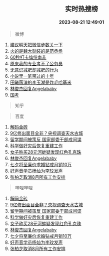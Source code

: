 <div align="center"><h2>实时热搜榜</h2><h4>2023-08-21 12:49:01</h4></div>

> 微博  

1. [建议明天把微信步数关一下](https://s.weibo.com/weibo?q=%23%E5%BB%BA%E8%AE%AE%E6%98%8E%E5%A4%A9%E6%8A%8A%E5%BE%AE%E4%BF%A1%E6%AD%A5%E6%95%B0%E5%85%B3%E4%B8%80%E4%B8%8B%23&t=31&band_rank=1&Refer=top)<br />
2. [火的是魏大勋装的是范丞丞](https://s.weibo.com/weibo?q=%23%E7%81%AB%E7%9A%84%E6%98%AF%E9%AD%8F%E5%A4%A7%E5%8B%8B%E8%A3%85%E7%9A%84%E6%98%AF%E8%8C%83%E4%B8%9E%E4%B8%9E%23&t=31&band_rank=2&Refer=top)<br />
3. [60秒打卡缤纷南非](https://s.weibo.com/weibo?q=%2360%E7%A7%92%E6%89%93%E5%8D%A1%E7%BC%A4%E7%BA%B7%E5%8D%97%E9%9D%9E%23&t=31&band_rank=3&Refer=top)<br />
4. [原来我的专业考不了公务员](https://s.weibo.com/weibo?q=%23%E5%8E%9F%E6%9D%A5%E6%88%91%E7%9A%84%E4%B8%93%E4%B8%9A%E8%80%83%E4%B8%8D%E4%BA%86%E5%85%AC%E5%8A%A1%E5%91%98%23&t=31&band_rank=4&Refer=top)<br />
5. [无意识减肥却减肥的行为](https://s.weibo.com/weibo?q=%23%E6%97%A0%E6%84%8F%E8%AF%86%E5%87%8F%E8%82%A5%E5%8D%B4%E5%87%8F%E8%82%A5%E7%9A%84%E8%A1%8C%E4%B8%BA%23&t=31&band_rank=5&Refer=top)<br />
6. [小说里一笔带过的十年](https://s.weibo.com/weibo?q=%E5%B0%8F%E8%AF%B4%E9%87%8C%E4%B8%80%E7%AC%94%E5%B8%A6%E8%BF%87%E7%9A%84%E5%8D%81%E5%B9%B4&t=31&band_rank=6&Refer=top)<br />
7. [田曦薇演的李玉湖是炸毛哈基米](https://s.weibo.com/weibo?q=%23%E7%94%B0%E6%9B%A6%E8%96%87%E6%BC%94%E7%9A%84%E6%9D%8E%E7%8E%89%E6%B9%96%E6%98%AF%E7%82%B8%E6%AF%9B%E5%93%88%E5%9F%BA%E7%B1%B3%23&t=31&band_rank=7&Refer=top)<br />
8. [林俊杰回复Angelababy](https://s.weibo.com/weibo?q=%23%E6%9E%97%E4%BF%8A%E6%9D%B0%E5%9B%9E%E5%A4%8DAngelababy%23&t=31&band_rank=8&Refer=top)<br />
9. [国考](https://s.weibo.com/weibo?q=%E5%9B%BD%E8%80%83&t=31&band_rank=9&Refer=top)<br />

> 知乎  


> 百度  

1. [解码金砖](https://www.baidu.com/s?wd=%E8%A7%A3%E7%A0%81%E9%87%91%E7%A0%96&sa=fyb_news&rsv_dl=fyb_news)<br />
2. [9亿修出面目全非？央视调查天水古城](https://www.baidu.com/s?wd=9%E4%BA%BF%E4%BF%AE%E5%87%BA%E9%9D%A2%E7%9B%AE%E5%85%A8%E9%9D%9E%EF%BC%9F%E5%A4%AE%E8%A7%86%E8%B0%83%E6%9F%A5%E5%A4%A9%E6%B0%B4%E5%8F%A4%E5%9F%8E&sa=fyb_news&rsv_dl=fyb_news)<br />
3. [留学期间被策反 国家部委干部成间谍](https://www.baidu.com/s?wd=%E7%95%99%E5%AD%A6%E6%9C%9F%E9%97%B4%E8%A2%AB%E7%AD%96%E5%8F%8D+%E5%9B%BD%E5%AE%B6%E9%83%A8%E5%A7%94%E5%B9%B2%E9%83%A8%E6%88%90%E9%97%B4%E8%B0%8D&sa=fyb_news&rsv_dl=fyb_news)<br />
4. [科学做好灾后恢复重建工作](https://www.baidu.com/s?wd=%E7%A7%91%E5%AD%A6%E5%81%9A%E5%A5%BD%E7%81%BE%E5%90%8E%E6%81%A2%E5%A4%8D%E9%87%8D%E5%BB%BA%E5%B7%A5%E4%BD%9C&sa=fyb_news&rsv_dl=fyb_news)<br />
5. [女子称买28元河蚌疑发现红色孔克珠](https://www.baidu.com/s?wd=%E5%A5%B3%E5%AD%90%E7%A7%B0%E4%B9%B028%E5%85%83%E6%B2%B3%E8%9A%8C%E7%96%91%E5%8F%91%E7%8E%B0%E7%BA%A2%E8%89%B2%E5%AD%94%E5%85%8B%E7%8F%A0&sa=fyb_news&rsv_dl=fyb_news)<br />
6. [林俊杰回复Angelababy](https://www.baidu.com/s?wd=%E6%9E%97%E4%BF%8A%E6%9D%B0%E5%9B%9E%E5%A4%8DAngelababy&sa=fyb_news&rsv_dl=fyb_news)<br />
7. [七夕将至廉价求婚钻戒月销10万](https://www.baidu.com/s?wd=%E4%B8%83%E5%A4%95%E5%B0%86%E8%87%B3%E5%BB%89%E4%BB%B7%E6%B1%82%E5%A9%9A%E9%92%BB%E6%88%92%E6%9C%88%E9%94%8010%E4%B8%87&sa=fyb_news&rsv_dl=fyb_news)<br />
8. [好声音学员杨灿为李玟发声](https://www.baidu.com/s?wd=%E5%A5%BD%E5%A3%B0%E9%9F%B3%E5%AD%A6%E5%91%98%E6%9D%A8%E7%81%BF%E4%B8%BA%E6%9D%8E%E7%8E%9F%E5%8F%91%E5%A3%B0&sa=fyb_news&rsv_dl=fyb_news)<br />
9. [张柏芝取消8月所有工作安排](https://www.baidu.com/s?wd=%E5%BC%A0%E6%9F%8F%E8%8A%9D%E5%8F%96%E6%B6%888%E6%9C%88%E6%89%80%E6%9C%89%E5%B7%A5%E4%BD%9C%E5%AE%89%E6%8E%92&sa=fyb_news&rsv_dl=fyb_news)<br />

> 哔哩哔哩  

1. [解码金砖](https://www.baidu.com/s?wd=%E8%A7%A3%E7%A0%81%E9%87%91%E7%A0%96&sa=fyb_news&rsv_dl=fyb_news)<br />
2. [9亿修出面目全非？央视调查天水古城](https://www.baidu.com/s?wd=9%E4%BA%BF%E4%BF%AE%E5%87%BA%E9%9D%A2%E7%9B%AE%E5%85%A8%E9%9D%9E%EF%BC%9F%E5%A4%AE%E8%A7%86%E8%B0%83%E6%9F%A5%E5%A4%A9%E6%B0%B4%E5%8F%A4%E5%9F%8E&sa=fyb_news&rsv_dl=fyb_news)<br />
3. [留学期间被策反 国家部委干部成间谍](https://www.baidu.com/s?wd=%E7%95%99%E5%AD%A6%E6%9C%9F%E9%97%B4%E8%A2%AB%E7%AD%96%E5%8F%8D+%E5%9B%BD%E5%AE%B6%E9%83%A8%E5%A7%94%E5%B9%B2%E9%83%A8%E6%88%90%E9%97%B4%E8%B0%8D&sa=fyb_news&rsv_dl=fyb_news)<br />
4. [科学做好灾后恢复重建工作](https://www.baidu.com/s?wd=%E7%A7%91%E5%AD%A6%E5%81%9A%E5%A5%BD%E7%81%BE%E5%90%8E%E6%81%A2%E5%A4%8D%E9%87%8D%E5%BB%BA%E5%B7%A5%E4%BD%9C&sa=fyb_news&rsv_dl=fyb_news)<br />
5. [女子称买28元河蚌疑发现红色孔克珠](https://www.baidu.com/s?wd=%E5%A5%B3%E5%AD%90%E7%A7%B0%E4%B9%B028%E5%85%83%E6%B2%B3%E8%9A%8C%E7%96%91%E5%8F%91%E7%8E%B0%E7%BA%A2%E8%89%B2%E5%AD%94%E5%85%8B%E7%8F%A0&sa=fyb_news&rsv_dl=fyb_news)<br />
6. [林俊杰回复Angelababy](https://www.baidu.com/s?wd=%E6%9E%97%E4%BF%8A%E6%9D%B0%E5%9B%9E%E5%A4%8DAngelababy&sa=fyb_news&rsv_dl=fyb_news)<br />
7. [七夕将至廉价求婚钻戒月销10万](https://www.baidu.com/s?wd=%E4%B8%83%E5%A4%95%E5%B0%86%E8%87%B3%E5%BB%89%E4%BB%B7%E6%B1%82%E5%A9%9A%E9%92%BB%E6%88%92%E6%9C%88%E9%94%8010%E4%B8%87&sa=fyb_news&rsv_dl=fyb_news)<br />
8. [好声音学员杨灿为李玟发声](https://www.baidu.com/s?wd=%E5%A5%BD%E5%A3%B0%E9%9F%B3%E5%AD%A6%E5%91%98%E6%9D%A8%E7%81%BF%E4%B8%BA%E6%9D%8E%E7%8E%9F%E5%8F%91%E5%A3%B0&sa=fyb_news&rsv_dl=fyb_news)<br />
9. [张柏芝取消8月所有工作安排](https://www.baidu.com/s?wd=%E5%BC%A0%E6%9F%8F%E8%8A%9D%E5%8F%96%E6%B6%888%E6%9C%88%E6%89%80%E6%9C%89%E5%B7%A5%E4%BD%9C%E5%AE%89%E6%8E%92&sa=fyb_news&rsv_dl=fyb_news)<br />
